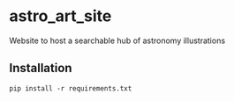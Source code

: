 # astro_art_site
Website to host a searchable hub of astronomy illustrations

## Installation
`pip install -r requirements.txt`